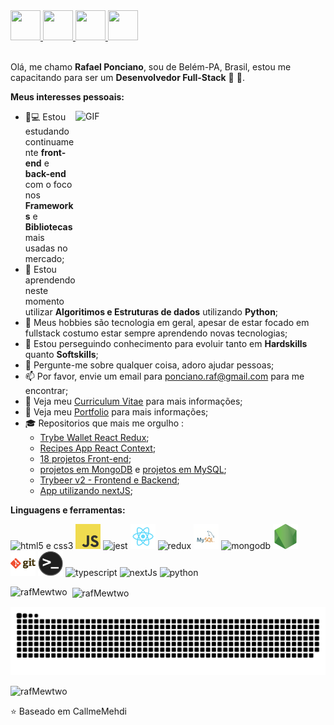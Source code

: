 <a href="https://github.com/rafMewtwo" target="_blank">
  <img src="https://cdn.iconscout.com/icon/free/png-256/github-108-438008.png" width="48px" height="48px">
</a> 
<a href="https://www.instagram.com/raf.ponciano/" target="_blank">
  <img src="https://cdn.icon-icons.com/icons2/1211/PNG/512/1491579602-yumminkysocialmedia36_83067.png" width="48px" height="48px">
</a> 
<a href="https://www.facebook.com/osupermewtwo/" target="_blank">
  <img src="https://i.ibb.co/zmYNW4p/facebook.png" width="48px" height="48px">
</a> 
<a href="https://www.linkedin.com/in/rafaelponciano/" target="_blank">
  <img src="https://i.ibb.co/Kx2GSrT/linkedin.png" width="48px" height="48px">
</a>

<br />
<br />

Olá, me chamo **Rafael Ponciano**, sou de Belém-PA, Brasil, estou me capacitando para ser um **Desenvolvedor Full-Stack** 💼 🚀. 

**Meus interesses pessoais:**

  <img align="right" alt="GIF" src="https://i.pinimg.com/originals/50/83/e0/5083e0a2a7dcaae07c142e8b87036a27.gif" width="400px" height="300px" />

- 👨💻 Estou estudando continuamente **front-end** e **back-end** com o foco nos **Frameworks** e **Bibliotecas** mais usadas no mercado;
- 🌱 Estou aprendendo neste momento utilizar **Algoritimos e Estruturas de dados** utilizando **Python**; 
- 🤔 Meus hobbies são tecnologia em geral, apesar de estar focado em fullstack costumo estar sempre aprendendo novas tecnologias;
- 💼 Estou perseguindo conhecimento para evoluir tanto em **Hardskills** quanto **Softskills**;
- 💬 Pergunte-me sobre qualquer coisa, adoro ajudar pessoas;
- 📫 Por favor, envie um email para ponciano.raf@gmail.com para me encontrar;
- 📝 Veja meu <a href="https://drive.google.com/file/d/1f6n9ZtB9Fs0YxIDp9O0i36g3DF7gNYpj/view" target="_blank">Curriculum Vitae</a> para mais informações;
- 👋 Veja meu <a href="https://dev-portifolio-ebon.vercel.app/" target="_blank">Portfolio</a> para mais informações;
- 🎓 Repositorios que mais me orgulho :
  - <a href="https://github.com/rafMewtwo/sd-06-project-trybewallet" target="_blank">Trybe Wallet React Redux</a>;
  - <a href="https://github.com/rafMewtwo/sd-06-project-recipes-app" target="_blank">Recipes App React Context</a>;
  - <a href="https://github.com/rafMewtwo/projetos-front-end" target="_blank">18 projetos Front-end</a>;
  - <a href="https://github.com/rafMewtwo/mongodb-sintax" target="_blank">projetos em MongoDB</a> e <a href="https://github.com/rafMewtwo/mysql-sintaxe" target="_blank">projetos em MySQL</a>;
  - <a href="https://github.com/rafMewtwo/trybeer-v2" target="_blank">Trybeer v2 - Frontend e Backend</a>;
  - <a href="https://github.com/rafMewtwo/nextjs-up-and-running" target="_blank">App utilizando nextJS</a>;


**Linguagens e ferramentas:**  

<p align="left">
  <img src="https://w7.pngwing.com/pngs/581/330/png-transparent-logo-cascading-style-sheets-html5-css3-prags-html5-und-css3-der-meisterkurs-html5-css3-javascript-design-text-trademark-logo.png" alt="html5 e css3" width="80" height="40"/> 
<!--   <img src="https://devicons.github.io/devicon/devicon.git/icons/css3/css3-original-wordmark.svg" alt="css3" width="40" height="40"/> -->
  <img src="https://raw.githubusercontent.com/github/explore/80688e429a7d4ef2fca1e82350fe8e3517d3494d/topics/javascript/javascript.png" width="40" height="40"/> 
  <img src="https://jestjs.io/img/jest.png" alt="jest" width="40" height="40" /> 
  <img src="https://raw.githubusercontent.com/github/explore/80688e429a7d4ef2fca1e82350fe8e3517d3494d/topics/react/react.png" alt="react" width="40" height="40"/> 
  <img src="https://cdn.iconscout.com/icon/free/png-512/redux-283024.png" alt="redux" width="40" height="40"/> 
  <img src="https://raw.githubusercontent.com/github/explore/80688e429a7d4ef2fca1e82350fe8e3517d3494d/topics/mysql/mysql.png" alt="mysql" width="40" height="40"/> 
  <img src="https://img.icons8.com/color/452/mongodb.png" alt="mongodb" width="40" height="40"/> 
  <img src="https://raw.githubusercontent.com/github/explore/80688e429a7d4ef2fca1e82350fe8e3517d3494d/topics/nodejs/nodejs.png" alt="nodejs" width="40" height="40"/> 
<!--   <img src="https://devicons.github.io/devicon/devicon.git/icons/express/express-original-wordmark.svg" alt="express" width="40" height="40"/>  -->
  <img src="https://raw.githubusercontent.com/github/explore/80688e429a7d4ef2fca1e82350fe8e3517d3494d/topics/git/git.png" alt="github" width="40" height="40"/>
  <img src="https://raw.githubusercontent.com/github/explore/80688e429a7d4ef2fca1e82350fe8e3517d3494d/topics/terminal/terminal.png" alt="terminal" width="40" height="40"/> 
  <img src="https://play-lh.googleusercontent.com/xvFkUT9oVpIfZqig0cFdKe4uQb5lucYm8ODfb2MydJSYjUeA2VsKMo3bzvy6OdJl3Q" alt="typescript" width="40" height="40"/>
  <img src="https://ui-lib.com/blog/wp-content/uploads/2021/12/nextjs-boilerplate-logo.png" alt="nextJs" width="40" height="40"/>
  <img src="https://cdn.icon-icons.com/icons2/1508/PNG/512/python_104451.png" alt="python" width="40" height="40"/>
</p>


<p>
    <img align="left" src="https://github-readme-stats.vercel.app/api/top-langs/?username=rafMewtwo&layout=compact&theme=graywhite&title_color=268bd2" alt="rafMewtwo" />
</p>
<p>&nbsp;
    <img align="center" src="https://github-readme-stats.vercel.app/api?username=rafMewtwo&count_private=true&show_icons=true&theme=graywhite&icon_color=268bd2&title_color=268bd2" alt="rafMewtwo" />
</p>

![GitHub Snake Light](https://raw.githubusercontent.com/Platane/snk/output/github-contribution-grid-snake.svg)

<p align="left"> <img src="https://komarev.com/ghpvc/?username=rafMewtwo" alt="rafMewtwo" /> </p>

⭐️ Baseado em CallmeMehdi
